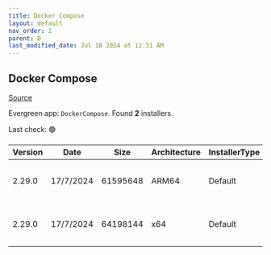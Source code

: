 ```yaml
---
title: Docker Compose
layout: default
nav_order: 2
parent: D
last_modified_date: Jul 18 2024 at 12:31 AM
---
```


## Docker Compose

[Source](https://github.com/docker/compose)

Evergreen app: `DockerCompose`. Found **2** installers.

Last check: 🟢

| Version | Date      | Size     | Architecture | InstallerType | Type | URI                                                                                                                                                                                              |
| ------- | --------- | -------- | ------------ | ------------- | ---- | ------------------------------------------------------------------------------------------------------------------------------------------------------------------------------------------------ |
| 2.29.0  | 17/7/2024 | 61595648 | ARM64        | Default       | exe  | [https://github.com/docker/compose/releases/download/v2.29.0/docker-compose-windows-aarch64.exe](https://github.com/docker/compose/releases/download/v2.29.0/docker-compose-windows-aarch64.exe) |
| 2.29.0  | 17/7/2024 | 64198144 | x64          | Default       | exe  | [https://github.com/docker/compose/releases/download/v2.29.0/docker-compose-windows-x86_64.exe](https://github.com/docker/compose/releases/download/v2.29.0/docker-compose-windows-x86_64.exe)   |

